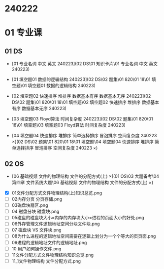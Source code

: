 # 240222



# 01 专业课



## 01 DS

* [01 专业名词 中文 英文 240223](02 DS\01 知识卡片\01 专业名词 中文 英文 240223) 

*  [01 填空题01 数据的逻辑结构 240223](02 DS\02 题集\01 820\01 18\01 填空题\01 填空题01 数据的逻辑结构 240223) 
*   [02 填空题02 快速排序 堆排序 数据基本有序 数据基本无序 240223](02 DS\02 题集\01 820\01 18\01 填空题\02 填空题02 快速排序 堆排序 数据基本有序 数据基本无序 240223) 

*  [03 填空题03 Floyd算法 时间复杂度 240223](02 DS\02 题集\01 820\01 18\01 填空题\03 填空题03 Floyd算法 时间复杂度 240223) 

*   [04 填空题04  快速排序 堆排序 简单选择排序 冒泡排序 空间复杂度 240223 ×](02 DS\02 题集\01 820\01 18\01 填空题\04 填空题04  快速排序 堆排序 简单选择排序 冒泡排序 空间复杂度 240223 ×) 



## 02 OS

*  [06 基础视频 文件的物理结构 文件的分配方式(上) ×](01 OS\03 大题备考\04 第四章 文件系统大题\06 基础视频 文件的物理结构 文件的分配方式(上) ×) 
  - [x] 01文件分配方式文件物理结构(上)知识总览.png
  - [ ] 02内存分页 分页存储.png
  - [ ] 03磁盘块扇区.png
  - [ ] 04 磁盘分块 磁盘块.png
  - [ ] 05磁盘的磁盘块大小=内存的内存块大小=进程的页面大小的好处.png
  - [ ] 06外存管理文件逻辑地址空间分块文件块.png
  - [ ] 07 磁盘块 VS 文件块.png
  - [ ] 08为什么进程的逻辑地址空间需要在逻辑上划分为一个个等大的页页面.png
  - [ ] 09进程的逻辑地址文件的逻辑地址.png
  - [ ] 10 用户如何操作文件.png
  - [ ] 11文件分配方式文件物理结构知识总览.png
  - [ ] 11_1文件物理结构 文件分配方式.png
